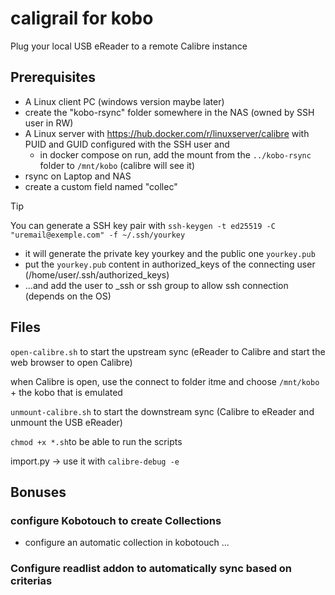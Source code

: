 # caligrail for kobo
Plug your local USB eReader to a remote Calibre instance

## Prerequisites
- A Linux client PC (windows version maybe later)
- create the "kobo-rsync" folder somewhere in the NAS (owned by SSH user in RW)
- A Linux server with https://hub.docker.com/r/linuxserver/calibre with PUID and GUID configured with the SSH user and
  - in docker compose on run, add the mount from the `../kobo-rsync` folder to `/mnt/kobo` (calibre will see it)
- rsync on Laptop and NAS
- create a custom field named "collec"

> [!TIP]
> You can generate a SSH key pair with `ssh-keygen -t ed25519 -C "uremail@exemple.com" -f ~/.ssh/yourkey`
> - it will generate the private key yourkey and the public one `yourkey.pub`
> - put the `yourkey.pub` content in authorized_keys of the connecting user (/home/user/.ssh/authorized_keys)
> - ...and add the user to _ssh or ssh group to allow ssh connection (depends on the OS)

## Files
`open-calibre.sh` to start the upstream sync (eReader to Calibre and start the web browser to open Calibre)

when Calibre is open, use the connect to folder itme and choose `/mnt/kobo` + the kobo that is emulated

`unmount-calibre.sh` to start the downstream sync (Calibre to eReader and unmount the USB eReader)

`chmod +x *.sh`to be able to run the scripts

import.py -> use it with `calibre-debug -e`


## Bonuses

### configure Kobotouch to create Collections

- configure an automatic collection in kobotouch ...

### Configure readlist addon to automatically sync based on criterias
